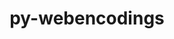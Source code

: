 ---
title: "py-webencodings"
layout: cache
categories: [package, v0.22.0]
meta: {"versions": ["0.5.1"], "compilers": ["gcc@=11.1.0", "gcc@=11.4.0", "gcc@=9.4.0", "oneapi@=2024.0.0"], "oss": ["ubuntu20.04", "ubuntu22.04"], "platforms": ["linux"], "targets": ["neoverse_v1", "neoverse_v2", "ppc64le", "x86_64_v3"], "stacks": ["data-vis-sdk", "e4s", "e4s-neoverse-v2", "e4s-neoverse_v1", "e4s-oneapi", "e4s-power", "root"], "num_specs": 8, "num_specs_by_stack": {"root": 8, "e4s-power": 1, "data-vis-sdk": 2, "e4s-neoverse_v1": 1, "e4s-neoverse-v2": 1, "e4s": 2, "e4s-oneapi": 1}}
spec_details: [{"hash": "kj5t2zazlkb3mso7aqrmilnuuculbw62", "compiler": "gcc@=9.4.0", "versions": ["0.5.1"], "os": "ubuntu20.04", "platform": "linux", "target": "ppc64le", "variants": ["build_system=python_pip"], "stacks": ["root", "e4s-power"], "size": "-", "tarball": "https://binaries.spack.io/v0.22.0/build_cache/linux-ubuntu20.04-ppc64le/gcc-9.4.0/py-webencodings-0.5.1/linux-ubuntu20.04-ppc64le-gcc-9.4.0-py-webencodings-0.5.1-kj5t2zazlkb3mso7aqrmilnuuculbw62.spack"}, {"hash": "jpuk6hon4umad2ecgtaobyp2pveolelw", "compiler": "gcc@=11.1.0", "versions": ["0.5.1"], "os": "ubuntu20.04", "platform": "linux", "target": "x86_64_v3", "variants": ["build_system=python_pip"], "stacks": ["root", "data-vis-sdk"], "size": "-", "tarball": "https://binaries.spack.io/v0.22.0/build_cache/linux-ubuntu20.04-x86_64_v3/gcc-11.1.0/py-webencodings-0.5.1/linux-ubuntu20.04-x86_64_v3-gcc-11.1.0-py-webencodings-0.5.1-jpuk6hon4umad2ecgtaobyp2pveolelw.spack"}, {"hash": "ettoz6imi2pyryx3yd5lbue2kctc22pi", "compiler": "gcc@=11.1.0", "versions": ["0.5.1"], "os": "ubuntu20.04", "platform": "linux", "target": "x86_64_v3", "variants": ["build_system=python_pip"], "stacks": ["root", "data-vis-sdk"], "size": "-", "tarball": "https://binaries.spack.io/v0.22.0/build_cache/linux-ubuntu20.04-x86_64_v3/gcc-11.1.0/py-webencodings-0.5.1/linux-ubuntu20.04-x86_64_v3-gcc-11.1.0-py-webencodings-0.5.1-ettoz6imi2pyryx3yd5lbue2kctc22pi.spack"}, {"hash": "36gupwjtfcawfzl3ng2hx4xjcaq5dy7m", "compiler": "gcc@=11.4.0", "versions": ["0.5.1"], "os": "ubuntu22.04", "platform": "linux", "target": "neoverse_v1", "variants": ["build_system=python_pip"], "stacks": ["e4s-neoverse_v1", "root"], "size": "-", "tarball": "https://binaries.spack.io/v0.22.0/build_cache/linux-ubuntu22.04-neoverse_v1/gcc-11.4.0/py-webencodings-0.5.1/linux-ubuntu22.04-neoverse_v1-gcc-11.4.0-py-webencodings-0.5.1-36gupwjtfcawfzl3ng2hx4xjcaq5dy7m.spack"}, {"hash": "sqrgko3r746qwcyqrdxksrppaoeto3r6", "compiler": "gcc@=11.4.0", "versions": ["0.5.1"], "os": "ubuntu22.04", "platform": "linux", "target": "neoverse_v2", "variants": ["build_system=python_pip"], "stacks": ["e4s-neoverse-v2", "root"], "size": "-", "tarball": "https://binaries.spack.io/v0.22.0/build_cache/linux-ubuntu22.04-neoverse_v2/gcc-11.4.0/py-webencodings-0.5.1/linux-ubuntu22.04-neoverse_v2-gcc-11.4.0-py-webencodings-0.5.1-sqrgko3r746qwcyqrdxksrppaoeto3r6.spack"}, {"hash": "cd2znnjvvlfbetest5r2sqio3nqs4yd7", "compiler": "gcc@=11.4.0", "versions": ["0.5.1"], "os": "ubuntu22.04", "platform": "linux", "target": "x86_64_v3", "variants": ["build_system=python_pip"], "stacks": ["root", "e4s"], "size": "-", "tarball": "https://binaries.spack.io/v0.22.0/build_cache/linux-ubuntu22.04-x86_64_v3/gcc-11.4.0/py-webencodings-0.5.1/linux-ubuntu22.04-x86_64_v3-gcc-11.4.0-py-webencodings-0.5.1-cd2znnjvvlfbetest5r2sqio3nqs4yd7.spack"}, {"hash": "damtsli3ey6i4g5zyc4utaxj3dwxceh2", "compiler": "gcc@=11.4.0", "versions": ["0.5.1"], "os": "ubuntu22.04", "platform": "linux", "target": "x86_64_v3", "variants": ["build_system=python_pip"], "stacks": ["root", "e4s"], "size": "-", "tarball": "https://binaries.spack.io/v0.22.0/build_cache/linux-ubuntu22.04-x86_64_v3/gcc-11.4.0/py-webencodings-0.5.1/linux-ubuntu22.04-x86_64_v3-gcc-11.4.0-py-webencodings-0.5.1-damtsli3ey6i4g5zyc4utaxj3dwxceh2.spack"}, {"hash": "3lsxeng7wnxg3fvf7t7652cenvd2vvmc", "compiler": "oneapi@=2024.0.0", "versions": ["0.5.1"], "os": "ubuntu22.04", "platform": "linux", "target": "x86_64_v3", "variants": ["build_system=python_pip"], "stacks": ["e4s-oneapi", "root"], "size": "-", "tarball": "https://binaries.spack.io/v0.22.0/build_cache/linux-ubuntu22.04-x86_64_v3/oneapi-2024.0.0/py-webencodings-0.5.1/linux-ubuntu22.04-x86_64_v3-oneapi-2024.0.0-py-webencodings-0.5.1-3lsxeng7wnxg3fvf7t7652cenvd2vvmc.spack"}]
---